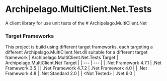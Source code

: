 ﻿# Archipelago.MultiClient.Net.Tests
A client library for use unit tests of the # Archipelago.MultiClient.Net

### Target Frameworks
This project is build using different target frameworks, each targeting a different Archipelago.MultiClient.Net.dll suitable for a different target framework
| Archipelago.MultiClient.Net.Tests Target | Archipelago.MultiClient.Net Target |
| --- | --- |
| .Net Framework 4.7.1 | .Net Framework 3.5 |
| .Net Framework 4.7.2 | .Net Framework 4.0 |
| .Net Framework 4.8 | .Net Standard 2.0 |
| \<Not Tested\> | .Net 6.0 |
